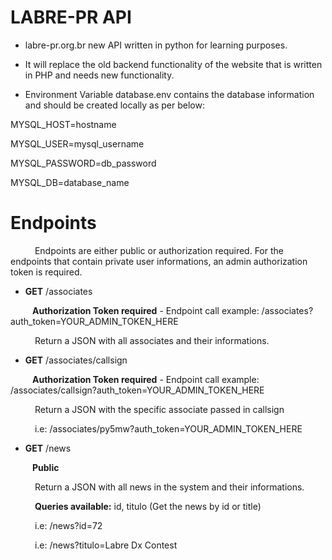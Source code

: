 # LABRE-PR API

- labre-pr.org.br new API written in python for learning purposes.

- It will replace the old backend functionality of the website that is written in PHP and needs new functionality.

- Environment Variable database.env contains the database information and should be created locally as per below:

MYSQL_HOST=hostname

MYSQL_USER=mysql_username

MYSQL_PASSWORD=db_password

MYSQL_DB=database_name

# Endpoints

&ensp;&ensp;&ensp;&ensp;&ensp; Endpoints are either public or authorization required. For the endpoints that contain private user informations, an admin authorization token is required.

- **GET** /associates

&ensp;&ensp;&ensp;&ensp;&ensp;**Authorization Token required** - Endpoint call example: /associates?auth_token=YOUR_ADMIN_TOKEN_HERE

&ensp;&ensp;&ensp;&ensp;&ensp; Return a JSON with all associates and their informations.

- **GET** /associates/callsign

&ensp;&ensp;&ensp;&ensp;&ensp;**Authorization Token required** - Endpoint call example: /associates/callsign?auth_token=YOUR_ADMIN_TOKEN_HERE

&ensp;&ensp;&ensp;&ensp;&ensp; Return a JSON with the specific associate passed in callsign

&ensp;&ensp;&ensp;&ensp;&ensp; i.e: /associates/py5mw?auth_token=YOUR_ADMIN_TOKEN_HERE

- **GET** /news

&ensp;&ensp;&ensp;&ensp;&ensp;**Public**

&ensp;&ensp;&ensp;&ensp;&ensp; Return a JSON with all news in the system and their informations.

&ensp;&ensp;&ensp;&ensp;&ensp; **Queries available:** id, titulo (Get the news by id or title)

&ensp;&ensp;&ensp;&ensp;&ensp; i.e: /news?id=72

&ensp;&ensp;&ensp;&ensp;&ensp; i.e: /news?titulo=Labre Dx Contest
